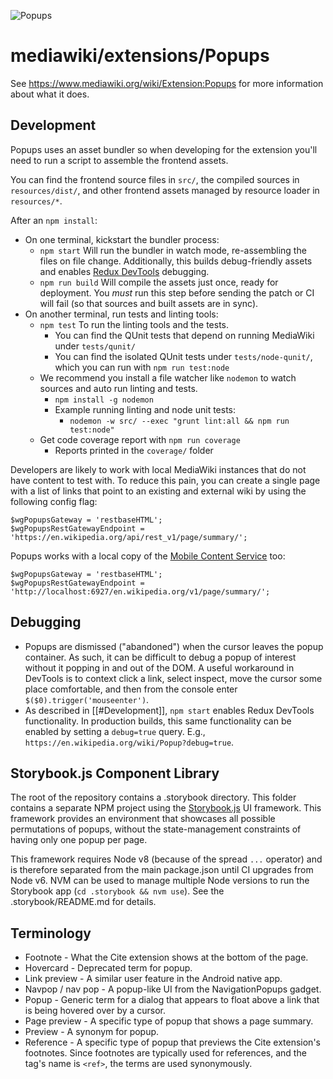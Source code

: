 ![Popups](./popups.svg)

# mediawiki/extensions/Popups

See https://www.mediawiki.org/wiki/Extension:Popups for more information about
what it does.

## Development

Popups uses an asset bundler so when developing for the extension you'll need
to run a script to assemble the frontend assets.

You can find the frontend source files in `src/`, the compiled sources in
`resources/dist/`, and other frontend assets managed by resource loader in
`resources/*`.

After an `npm install`:

* On one terminal, kickstart the bundler process:
	* `npm start` Will run the bundler in watch mode, re-assembling the files on
		file change. Additionally, this builds debug-friendly assets and enables
    [Redux DevTools] debugging.
	* `npm run build` Will compile the assets just once, ready for deployment. You
		*must* run this step before sending the patch or CI will fail (so that
		sources and built assets are in sync).
* On another terminal, run tests and linting tools:
	* `npm test` To run the linting tools and the tests.
		* You can find the QUnit tests that depend on running MediaWiki under
			`tests/qunit/`
		* You can find the isolated QUnit tests under `tests/node-qunit/`, which you
			can run with `npm run test:node`
	* We recommend you install a file watcher like `nodemon` to watch sources and
		auto run linting and tests.
		* `npm install -g nodemon`
		* Example running linting and node unit tests:
			* `nodemon -w src/ --exec "grunt lint:all && npm run test:node"`
	* Get code coverage report with `npm run coverage`
		* Reports printed in the `coverage/` folder

Developers are likely to work with local MediaWiki instances that do not have
content to test with. To reduce this pain, you can create a single page with
a list of links that point to an existing and external wiki by using the
following config flag:

	$wgPopupsGateway = 'restbaseHTML';
	$wgPopupsRestGatewayEndpoint = 'https://en.wikipedia.org/api/rest_v1/page/summary/';

Popups works with a local copy of the [Mobile Content Service] too:

	$wgPopupsGateway = 'restbaseHTML';
	$wgPopupsRestGatewayEndpoint = 'http://localhost:6927/en.wikipedia.org/v1/page/summary/';

[Redux DevTools]: https://chrome.google.com/webstore/detail/redux-devtools/lmhkpmbekcpmknklioeibfkpmmfibljd
[Mobile Content Service]: https://gerrit.wikimedia.org/r/plugins/gitiles/mediawiki/services/mobileapps/+/master

## Debugging

* Popups are dismissed ("abandoned") when the cursor leaves the popup
  container. As such, it can be difficult to debug a popup of interest
  without it popping in and out of the DOM. A useful workaround in
  DevTools is to context click a link, select inspect, move the cursor
  some place comfortable, and then from the console enter
  `$($0).trigger('mouseenter')`.
* As described in [[#Development]], `npm start` enables Redux DevTools
  functionality. In production builds, this same functionality can be
  enabled by setting a `debug=true` query. E.g.,
  `https://en.wikipedia.org/wiki/Popup?debug=true`.

## Storybook.js Component Library

The root of the repository contains a .storybook directory. This folder contains
a separate NPM project using the [Storybook.js](https://storybook.js.org/) UI framework.
This framework provides an environment that showcases all possible permutations of popups,
without the state-management constraints of having only one popup per page.

This framework requires Node v8 (because of the spread `...` operator) and is therefore
separated from the main package.json until CI upgrades from Node v6. NVM can be used to
manage multiple Node versions to run the Storybook app (`cd .storybook && nvm use`).
See the .storybook/README.md for details.

## Terminology

* Footnote - What the Cite extension shows at the bottom of the page.
* Hovercard - Deprecated term for popup.
* Link preview - A similar user feature in the Android native app.
* Navpop / nav pop - A popup-like UI from the NavigationPopups gadget.
* Popup - Generic term for a dialog that appears to float above a link that is
	being hovered over by a cursor.
* Page preview - A specific type of popup that shows a page summary.
* Preview - A synonym for popup.
* Reference - A specific type of popup that previews the Cite extension's
  footnotes. Since footnotes are typically used for references, and the tag's
  name is `<ref>`, the terms are used synonymously.
